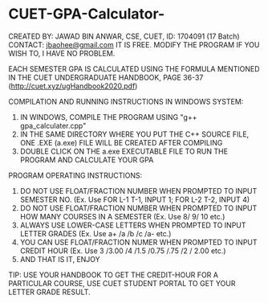 # CUET-GPA-Calculator-

CREATED BY: JAWAD BIN ANWAR, CSE, CUET, ID: 1704091 (17 Batch)
CONTACT: jbaohee@gmail.com
IT IS FREE. MODIFY THE PROGRAM IF YOU WISH TO, I HAVE NO PROBLEM.


EACH SEMESTER GPA IS CALCULATED USING THE FORMULA MENTIONED IN THE CUET UNDERGRADUATE HANDBOOK, PAGE 36-37 (http://cuet.xyz/ugHandbook2020.pdf)


COMPILATION AND RUNNING INSTRUCTIONS IN WINDOWS SYSTEM:
1. IN WINDOWS, COMPILE THE PROGRAM USING "g++ gpa_calculater.cpp"
2. IN THE SAME DIRECTORY WHERE YOU PUT THE C++ SOURCE FILE, ONE .EXE (a.exe) FILE WILL BE CREATED AFTER COMPILING
3. DOUBLE CLICK ON THE a.exe EXECUTABLE FILE TO RUN THE PROGRAM AND CALCULATE YOUR GPA


PROGRAM OPERATING INSTRUCTIONS:
1. DO NOT USE FLOAT/FRACTION NUMBER WHEN PROMPTED TO INPUT SEMESTER NO. (Ex. Use FOR L-1 T-1, INPUT 1; FOR L-2 T-2, INPUT 4)
2. DO NOT USE FLOAT/FRACTION NUMBER WHEN PROMPTED TO INPUT HOW MANY COURSES IN A SEMESTER (Ex. Use 8/ 9/ 10 etc.)
3. ALWAYS USE LOWER-CASE LETTERS WHEN PROMPTED TO INPUT LETTER GRADES (Ex. Use a+ /a /b /c /a- etc.)
4. YOU CAN USE FLOAT/FRACTION NUMER WHEN PROMPTED TO INPUT CREDIT HOUR (Ex. Use 3 /3.00 /4 /1.5 /0.75 /.75 /2 / 2.00 etc.)
5. AND THAT IS IT, ENJOY

TIP: USE YOUR HANDBOOK TO GET THE CREDIT-HOUR FOR A PARTICULAR COURSE, USE CUET STUDENT PORTAL TO GET YOUR LETTER GRADE RESULT.  
